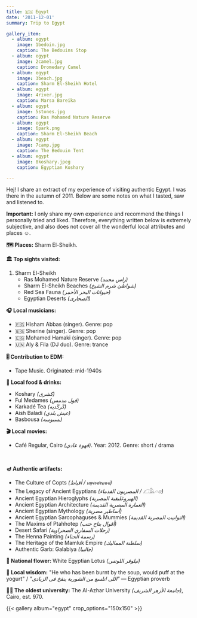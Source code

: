 ```yaml
---
title: 🇪🇬 Egypt
date: '2011-12-01'
summary: Trip to Egypt

gallery_item:
  - album: egypt
    image: 1bedoin.jpg
    caption: The Bedouins Stop
  - album: egypt
    image: 2camel.jpg
    caption: Dromedary Camel
  - album: egypt
    image: 3beach.jpg
    caption: Sharm El-Sheikh Hotel
  - album: egypt
    image: 4river.jpg
    caption: Marsa Bareika
  - album: egypt
    image: 5stones.jpg
    caption: Ras Mohamed Nature Reserve
  - album: egypt
    image: 6park.png
    caption: Sharm El-Sheikh Beach
  - album: egypt
    image: 7camp.jpg
    caption: The Bedouin Tent
  - album: egypt
    image: 8koshary.jpeg
    caption: Egyptian Koshary

---
```

Hej! I share an extract of my experience of visiting authentic Egypt. I was there in the autumn of 2011. Below are some notes on what I tasted, saw and listened to. 

<b>Important:</b> I only share my own experience and recommend the things I personally tried and liked. Therefore, everything written below is extremely subjective, and also does not cover all the wonderful local attributes and places ☺️. 

<b>🗺 Places:</b> Sharm El-Sheikh.<br>

<b>🏛 Top sights visited: </b>
1. Sharm El-Sheikh
    - Ras Mohamed Nature Reserve <i>(راس محمد)</i>
    - Sharm El-Sheikh Beaches <i>(شواطئ شرم الشيخ)</i>
    - Red Sea Fauna <i>(حيوانات البحر الأحمر)</i>
    - Egyptian Deserts <i>(الصحارى)</i>


<b>🎧 Local musicians: </b>
- 🇪🇬 Hisham Abbas (singer). Genre: pop
- 🇪🇬 Sherine (singer). Genre: pop
- 🇪🇬 Mohamed Hamaki (singer). Genre: pop
- 🇺🇳 Aly & Fila (DJ duo). Genre: trance


<b>🎚️ Contribution to EDM: </b>
- Tape Music. Originated: mid-1940s

<b>🥘 Local food & drinks: </b>
- Koshary <i>(كشرى)</i>
- Ful Medames <i>(فول مدمس)</i>
- Karkadé Tea <i>(كَركَديه)</i>
- Aish Baladi <i>(عيش بلدي)</i>
- Basbousa <i>(بسبوسه)</i>


<b>🎬 Local movies:</b>
- Café Regular, Cairo <i>(قهوة عادي)</i>. Year: 2012. Genre: short / drama
<br>


<b>🪔 Authentic artifacts:</b>
- The Culture of Copts <i>(أقباط / ⲛⲓⲣⲉⲙⲛ̀ⲭⲏⲙⲓ)</i>
- The Legacy of Ancient Egyptians <i>(المصريون القدماء / 𓆎𓅓𓏏𓊖)</i>
- Ancient Egyptian Hieroglyphs <i>(الهيروغليفية المصرية)</i>
- Ancient Egyptian Architecture <i>(العمارة المصرية القديمة)</i>
- Ancient Egyptian Mythology <i>(أساطير مصرية)</i>
- Ancient Egyptian Sarcophaguses & Mummies <i>(التوابيت المصرية القديمة)</i>
- The Maxims of Ptahhotep <i>(أقوال بتاح حتب)</i>
- Desert Safari <i>(رحلات السفاري الصحراوية)</i>
- The Henna Painting <i>(رسمة الحناء)</i>
- The Heritage of the Mamluk Empire <i>(سلطنة المماليك)</i>
- Authentic Garb: Galabiya <i>(جالبيا)</i>


<b>💐 National flower: </b> White Egyptian Lotus <i>(نيلوفر اللوتس)</i>


<b>🦉 Local wisdom:</b> "He who has been burnt by the soup, would puff at the yogurt" / <i>"اللى اتلسع من الشوربة ينفخ فى الزبادى"</i> — Egyptian proverb


<b>👨‍🎓 The oldest university:</b> The Al-Azhar University <i>(جامعة الأزهر الشريف)</i>, Cairo, est. 970.  


{{< gallery album="egypt" crop_options="150x150" >}}
   

